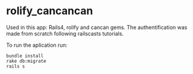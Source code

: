 # rolify_cancancan

Used in this app: Rails4, rolify and cancan gems.
The authentification was made from scratch following railscasts tutorials.

To run the aplication run:


```
bundle install
rake db:migrate
rails s
```